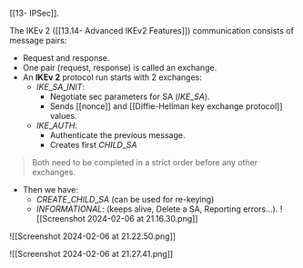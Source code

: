 [[13- IPSec]].

The  IKEv 2 ([[13.14- Advanced IKEv2 Features]]) communication consists of message pairs:
- Request and response.
- One pair (request, response) is called an exchange.
- An **IKEv 2** protocol run starts with 2 exchanges:
	- $IKE\_SA\_INIT$:
		- Negotiate sec parameters for SA ($IKE\_SA$).
		- Sends [[nonce]] and [[Diffie-Hellman key exchange protocol]] values.
	- $IKE\_AUTH$:
		- Authenticate the previous message.
		- Creates first $CHILD\_SA$
> Both need to be completed in a strict order before any other exchanges.

- Then we have:
	- $CREATE\_CHILD\_SA$ (can be used for re-keying)
	- $INFORMATIONAL$: (keeps alive, Delete a SA, Reporting errors...).
![[Screenshot 2024-02-06 at 21.16.30.png]]

![[Screenshot 2024-02-06 at 21.22.50.png]]

![[Screenshot 2024-02-06 at 21.27.41.png]]